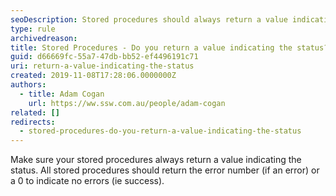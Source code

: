 ```yaml
---
seoDescription: Stored procedures should always return a value indicating the status, with 0 signifying success and error numbers denoting errors.
type: rule
archivedreason:
title: Stored Procedures - Do you return a value indicating the status?
guid: d66669fc-55a7-47db-bb52-ef4496191c71
uri: return-a-value-indicating-the-status
created: 2019-11-08T17:28:06.0000000Z
authors:
  - title: Adam Cogan
    url: https://ww.ssw.com.au/people/adam-cogan
related: []
redirects:
  - stored-procedures-do-you-return-a-value-indicating-the-status
---
```


Make sure your stored procedures always return a value indicating the status. All stored procedures should return the error number (if an error) or a 0 to indicate no errors (ie success).

<!--endintro-->

